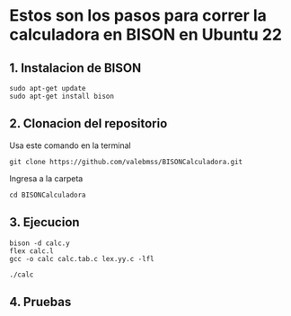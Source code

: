 # Estos son los pasos para correr la calculadora en BISON en Ubuntu 22
## 1. Instalacion de BISON

```
sudo apt-get update                    
sudo apt-get install bison
```

## 2. Clonacion del repositorio 

Usa este comando en la terminal
```
git clone https://github.com/valebmss/BISONCalculadora.git
```
Ingresa a la carpeta
```
cd BISONCalculadora
```

## 3. Ejecucion
```
bison -d calc.y
flex calc.l
gcc -o calc calc.tab.c lex.yy.c -lfl

```
```
./calc
```

## 4. Pruebas

